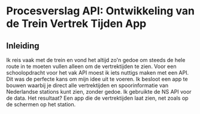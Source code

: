 # Procesverslag API: Ontwikkeling van de Trein Vertrek Tijden App

## Inleiding
Ik reis vaak met de trein en vond het altijd zo'n gedoe om steeds de hele route in te moeten vullen alleen om de vertrektijden te zien. Voor een schoolopdracht voor het vak API moest ik iets nuttigs maken met een API. Dit was de perfecte kans om mijn idee uit te voeren. Ik besloot een app te bouwen waarbij je direct alle vertrektijden en spoorinformatie van Nederlandse stations kunt zien, zonder gedoe. Ik gebruikte de NS API voor de data. Het resultaat? Een app die de vertrektijden laat zien, net zoals op de schermen op het station.
